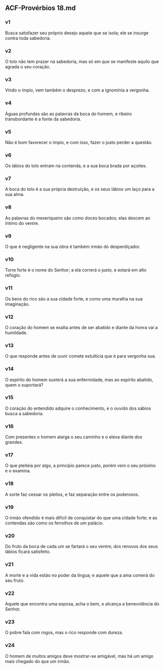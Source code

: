 ## ACF-Provérbios 18.md
### v1
 Busca satisfazer seu próprio desejo aquele que se isola; ele se insurge contra toda sabedoria.
### v2
 O tolo não tem prazer na sabedoria, mas só em que se manifeste aquilo que agrada o seu coração.
### v3
 Vindo o ímpio, vem também o desprezo, e com a ignomínia a vergonha.
### v4
 Águas profundas são as palavras da boca do homem, e ribeiro transbordante é a fonte da sabedoria.
### v5
 Não é bom favorecer o ímpio, e com isso, fazer o justo perder a questão.
### v6
 Os lábios do tolo entram na contenda, e a sua boca brada por açoites.
### v7
 A boca do tolo é a sua própria destruição, e os seus lábios um laço para a sua alma.
### v8
 As palavras do mexeriqueiro são como doces bocados; elas descem ao íntimo do ventre.
### v9
 O que é negligente na sua obra é também irmão do desperdiçador.
### v10
 Torre forte é o nome do Senhor; a ela correrá o justo, e estará em alto refúgio.
### v11
 Os bens do rico são a sua cidade forte, e como uma muralha na sua imaginação.
### v12
 O coração do homem se exalta antes de ser abatido e diante da honra vai a humildade.
### v13
 O que responde antes de ouvir comete estultícia que é para vergonha sua.
### v14
 O espírito do homem susterá a sua enfermidade, mas ao espírito abatido, quem o suportará?
### v15
 O coração do entendido adquire o conhecimento, e o ouvido dos sábios busca a sabedoria.
### v16
 Com presentes o homem alarga o seu caminho e o eleva diante dos grandes.
### v17
 O que pleiteia por algo, a princípio parece justo, porém vem o seu próximo e o examina.
### v18
 A sorte faz cessar os pleitos, e faz separação entre os poderosos.
### v19
 O irmão ofendido é mais difícil de conquistar do que uma cidade forte; e as contendas são como os ferrolhos de um palácio.
### v20
 Do fruto da boca de cada um se fartará o seu ventre; dos renovos dos seus lábios ficará satisfeito.
### v21
 A morte e a vida estão no poder da língua; e aquele que a ama comerá do seu fruto.
### v22
 Aquele que encontra uma esposa, acha o bem, e alcança a benevolência do Senhor.
### v23
 O pobre fala com rogos, mas o rico responde com dureza.
### v24
 O homem de muitos amigos deve mostrar-se amigável, mas há um amigo mais chegado do que um irmão.
